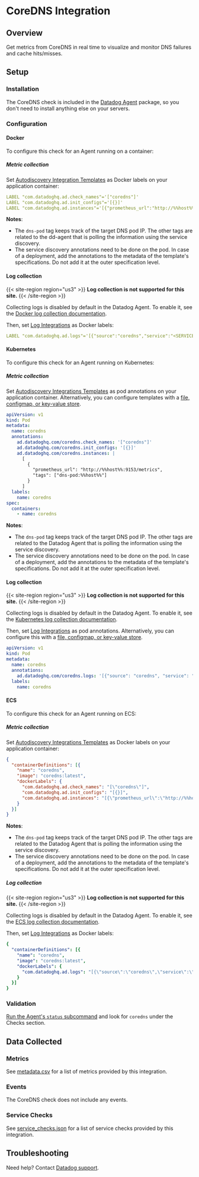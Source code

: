 # CoreDNS Integration

## Overview

Get metrics from CoreDNS in real time to visualize and monitor DNS failures and cache hits/misses.

## Setup

### Installation

The CoreDNS check is included in the [Datadog Agent][1] package, so you don't need to install anything else on your servers.

### Configuration
<!-- xxx tabs xxx -->
<!-- xxx tab "Docker" xxx -->
#### Docker

To configure this check for an Agent running on a container:

##### Metric collection

Set [Autodiscovery Integration Templates][9] as Docker labels on your application container:

```yaml
LABEL "com.datadoghq.ad.check_names"='["coredns"]'
LABEL "com.datadoghq.ad.init_configs"='[{}]'
LABEL "com.datadoghq.ad.instances"='[{"prometheus_url":"http://%%host%%:9153/metrics", "tags":["dns-pod:%%host%%"]}]'
```

**Notes**:

- The `dns-pod` tag keeps track of the target DNS pod IP. The other tags are related to the dd-agent that is polling the information using the service discovery.
- The service discovery annotations need to be done on the pod. In case of a deployment, add the annotations to the metadata of the template's specifications. Do not add it at the outer specification level.

#### Log collection

{{< site-region region="us3" >}}
**Log collection is not supported for this site.**
{{< /site-region >}}

Collecting logs is disabled by default in the Datadog Agent. To enable it, see the [Docker log collection documentation][10].

Then, set [Log Integrations][11] as Docker labels:

```yaml
LABEL "com.datadoghq.ad.logs"='[{"source":"coredns","service":"<SERVICE_NAME>"}]'
```

<!-- xxz tab xxx -->
<!-- xxx tab "Kubernetes" xxx -->

#### Kubernetes

To configure this check for an Agent running on Kubernetes:

##### Metric collection

Set [Autodiscovery Integrations Templates][12] as pod annotations on your application container. Alternatively, you can configure templates with a [file, configmap, or key-value store][13].

```yaml
apiVersion: v1
kind: Pod
metadata:
  name: coredns
  annotations:
    ad.datadoghq.com/coredns.check_names: '["coredns"]'
    ad.datadoghq.com/coredns.init_configs: '[{}]'
    ad.datadoghq.com/coredns.instances: |
      [
        {
          "prometheus_url": "http://%%host%%:9153/metrics", 
          "tags": ["dns-pod:%%host%%"]
        }
      ]
  labels:
    name: coredns
spec:
  containers:
    - name: coredns
```

**Notes**:

- The `dns-pod` tag keeps track of the target DNS pod IP. The other tags are related to the Datadog Agent that is polling the information using the service discovery.
- The service discovery annotations need to be done on the pod. In case of a deployment, add the annotations to the metadata of the template's specifications. Do not add it at the outer specification level.

#### Log collection

{{< site-region region="us3" >}}
**Log collection is not supported for this site.**
{{< /site-region >}}

Collecting logs is disabled by default in the Datadog Agent. To enable it, see the [Kubernetes log collection documentation][14].

Then, set [Log Integrations][15] as pod annotations. Alternatively, you can configure this with a [file, configmap, or key-value store][16].

```yaml
apiVersion: v1
kind: Pod
metadata:
  name: coredns
  annotations:
    ad.datadoghq.com/coredns.logs: '[{"source": "coredns", "service": "<SERVICE_NAME>"}]'
  labels:
    name: coredns
```

<!-- xxz tab xxx -->
<!-- xxx tab "ECS" xxx -->

#### ECS

To configure this check for an Agent running on ECS:

##### Metric collection

Set [Autodiscovery Integrations Templates][17] as Docker labels on your application container:

```json
{
  "containerDefinitions": [{
    "name": "coredns",
    "image": "coredns:latest",
    "dockerLabels": {
      "com.datadoghq.ad.check_names": "[\"coredns\"]",
      "com.datadoghq.ad.init_configs": "[{}]",
      "com.datadoghq.ad.instances": "[{\"prometheus_url\":\"http://%%host%%:9153/metrics\", \"tags\":[\"dns-pod:%%host%%\"]}]"
    }
  }]
}
```

**Notes**:

- The `dns-pod` tag keeps track of the target DNS pod IP. The other tags are related to the Datadog Agent that is polling the information using the service discovery.
- The service discovery annotations need to be done on the pod. In case of a deployment, add the annotations to the metadata of the template's specifications. Do not add it at the outer specification level.

##### Log collection

{{< site-region region="us3" >}}
**Log collection is not supported for this site.**
{{< /site-region >}}

Collecting logs is disabled by default in the Datadog Agent. To enable it, see the [ECS log collection documentation][18].

Then, set [Log Integrations][19] as Docker labels:

```yaml
{
  "containerDefinitions": [{
    "name": "coredns",
    "image": "coredns:latest",
    "dockerLabels": {
      "com.datadoghq.ad.logs": "[{\"source\":\"coredns\",\"service\":\"<SERVICE_NAME>\"}]"
    }
  }]
}
```
<!-- xxz tab xxx -->
<!-- xxz tabs xxx -->

### Validation

[Run the Agent's `status` subcommand][4] and look for `coredns` under the Checks section.

## Data Collected

### Metrics

See [metadata.csv][5] for a list of metrics provided by this integration.

### Events

The CoreDNS check does not include any events.

### Service Checks

See [service_checks.json][20] for a list of service checks provided by this integration.

## Troubleshooting

Need help? Contact [Datadog support][6].


[1]: https://app.datadoghq.com/account/settings#agent
[3]: https://github.com/DataDog/integrations-core/blob/master/coredns/datadog_checks/coredns/data/conf.yaml.example
[4]: https://docs.datadoghq.com/agent/guide/agent-commands/#start-stop-and-restart-the-agent
[5]: https://github.com/DataDog/integrations-core/blob/master/coredns/metadata.csv
[6]: http://docs.datadoghq.com/help
[7]: https://docs.datadoghq.com/agent/kubernetes/integrations/
[8]: https://docs.datadoghq.com/agent/kubernetes/log/
[9]: http://docs.datadoghq.com/agent/docker/integrations/?tab=docker
[10]: https://docs.datadoghq.com/agent/docker/log/?tab=containerinstallation
[11]: https://docs.datadoghq.com/agent/docker/log/?tab=containerinstallation#log-integrations
[12]: https://docs.datadoghq.com/agent/kubernetes/integrations/?tab=kubernetes
[13]: https://docs.datadoghq.com/agent/kubernetes/integrations/?tab=kubernetes
[14]: https://docs.datadoghq.com/agent/kubernetes/log/?tab=daemonset
[15]: https://docs.datadoghq.com/agent/kubernetes/log/?tab=kubernetes#examples---datadog-redis-integration
[16]: https://docs.datadoghq.com/agent/kubernetes/integrations/?tab=file
[17]: https://docs.datadoghq.com/agent/amazon_ecs/?tab=awscli#process-collection
[18]: https://docs.datadoghq.com/agent/amazon_ecs/logs/?tab=linux
[19]: https://docs.datadoghq.com/agent/amazon_ecs/logs/?tab=linux#activate-log-integrations
[20]: https://github.com/DataDog/integrations-core/blob/master/coredns/assets/service_checks.json
